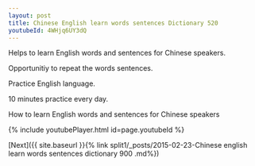 ```yaml
---
layout: post
title: Chinese English learn words sentences Dictionary 520 
youtubeId: 4WHjq6UY3dQ
---
```

 
 
Helps to learn English words and sentences for Chinese speakers.

Opportunitiy to repeat the words sentences. 

Practice English language. 
 
10 minutes practice every day. 
 
How to learn English words and sentences for Chinese speakers 
 
{% include youtubePlayer.html id=page.youtubeId %}
 
 
[Next]({{ site.baseurl }}{% link  split1/_posts/2015-02-23-Chinese english learn words sentences dictionary 900 .md%})
 

